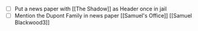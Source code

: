 
- [ ] Put a news paper with [[The Shadow]] as Header once in jail
- [ ] Mention the Dupont Family in news paper
[[Samuel's Office]]
[[Samuel Blackwood3]]
